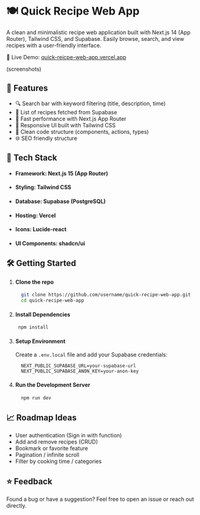 

# 🍽️ Quick Recipe Web App

A clean and minimalistic recipe web application built with Next.js 14 (App Router), Tailwind CSS, and Supabase. Easily browse, search, and view recipes with a user-friendly interface.

🚀 Live Demo: [quick-reicpe-web-app.vercel.app](https://quick-reicpe-web-app.vercel.app/)

(screenshots)

## 📌 Features

- 🔍 Search bar with keyword filtering (title, description, time)
- 🧾 List of recipes fetched from Supabase
- 💨 Fast performance with Next.js App Router
- 💅 Responsive UI built with Tailwind CSS
- 🧠 Clean code structure (components, actions, types)
- 🌐 SEO friendly structure

## 📁 Tech Stack
- #### Framework: Next.js 15 (App Router)
- #### Styling: Tailwind CSS
- #### Database: Supabase (PostgreSQL)
- #### Hosting: Vercel
- #### Icons: Lucide-react
- #### UI Components: shadcn/ui

## 🛠️ Getting Started

1. #### Clone the repo
   ```bash
     git clone https://github.com/username/quick-recipe-web-app.git
     cd quick-recipe-web-app
   ```
2. #### Install Dependencies
    ```bash
     npm install
   ```

3. #### Setup Environment

   Create a `.env.local` file and add your Supabase credentials:
   
   ```env
     NEXT_PUBLIC_SUPABASE_URL=your-supabase-url
     NEXT_PUBLIC_SUPABASE_ANON_KEY=your-anon-key
   ```

4. #### Run the Development Server
   ```bash
     npm run dev
   ```
   

## 📈 Roadmap Ideas

 - User authentication (Sign in with function)
 - Add and remove recipes (CRUD)
 - Bookmark or favorite feature
 - Pagination / infinite scroll
 - Filter by cooking time / categories

## ⭐️ Feedback
Found a bug or have a suggestion? Feel free to open an issue or reach out directly.





